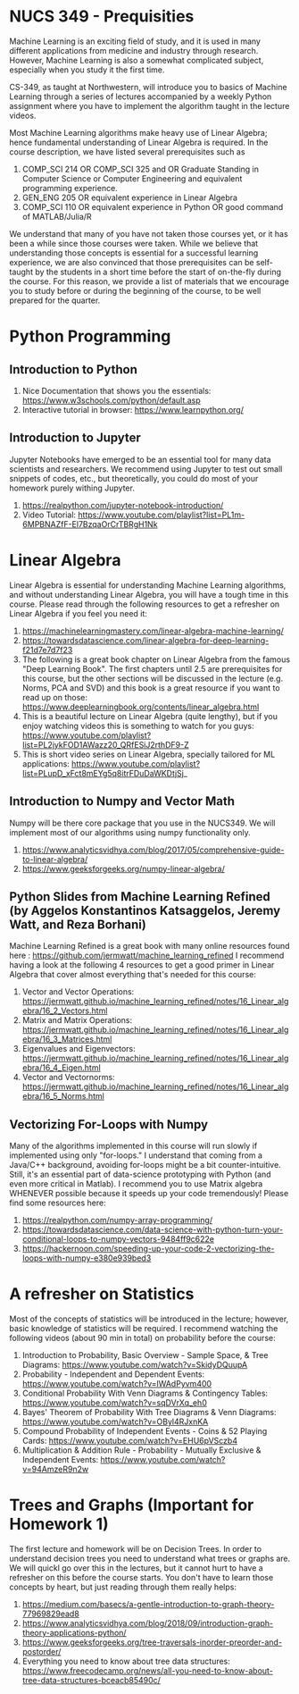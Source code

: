 # NUCS 349 - Prequisities

Machine Learning is an exciting field of study, and it is used in many different applications from medicine and industry through research. However, Machine Learning is also a somewhat complicated subject, especially when you study it the first time.

CS-349, as taught at Northwestern, will introduce you to basics of Machine Learning through a series of lectures accompanied by a weekly Python assignment where you have to implement the algorithm taught in the lecture videos.

Most Machine Learning algorithms make heavy use of Linear Algebra; hence fundamental understanding of Linear Algebra is required. In the course description, we have listed several prerequisites such as 
1.  COMP_SCI 214 OR COMP_SCI 325 and OR Graduate Standing in Computer Science or Computer Engineering and equivalent programming experience.
2.  GEN_ENG 205 OR equivalent experience in Linear Algebra
3.  COMP_SCI 110 OR equivalent experience in Python OR good command of MATLAB/Julia/R

We understand that many of you have not taken those courses yet, or it has been a while since those courses were taken. While we believe that understanding those concepts is essential for a successful learning experience, we are also convinced that those prerequisites can be self-taught by the students in a short time before the start of on-the-fly during the course. For this reason, we provide a list of materials that we encourage you to study before or during the beginning of the course, to be well prepared for the quarter. 

# Python Programming
## Introduction to Python
1. Nice Documentation that shows you the essentials: https://www.w3schools.com/python/default.asp
2. Interactive tutorial in browser:  https://www.learnpython.org/
## Introduction to Jupyter
Jupyter Notebooks have emerged to be an essential tool for many data scientists and researchers. We recommend using Jupyter to test out small snippets of codes, etc., but theoretically, you could do most of your homework purely withing Jupyter. 
1. https://realpython.com/jupyter-notebook-introduction/
2. Video Tutorial: https://www.youtube.com/playlist?list=PL1m-6MPBNAZfF-El7BzqaOrCrTBRgH1Nk
# Linear Algebra
Linear Algebra is essential for understanding Machine Learning algorithms, and without understanding Linear Algebra, you will have a tough time in this course. Please read through the following resources to get a refresher on Linear Algebra if you feel you need it:
1. https://machinelearningmastery.com/linear-algebra-machine-learning/
2. https://towardsdatascience.com/linear-algebra-for-deep-learning-f21d7e7d7f23
3. The following is a great book chapter on Linear Algebra from the famous "Deep Learning Book". The first chapters until 2.5 are prerequisites for this course, but the other sections will be discussed in the lecture (e.g. Norms, PCA and SVD) and this book is a great resource if you want to read up on those: https://www.deeplearningbook.org/contents/linear_algebra.html
4. This is a beautiful lecture on Linear Algebra (quite lengthy), but if you enjoy watching videos this is something to watch for you guys: https://www.youtube.com/playlist?list=PL2jykFOD1AWazz20_QRfESiJ2rthDF9-Z
5. This is short video series on Linear Algebra, specially tailored for ML applications: https://www.youtube.com/playlist?list=PLupD_xFct8mEYg5q8itrFDuDaWKDtjSj_


## Introduction to Numpy and Vector Math
Numpy will be there core package that you use in the NUCS349. We will implement most of our algorithms using numpy functionality only. 
1. https://www.analyticsvidhya.com/blog/2017/05/comprehensive-guide-to-linear-algebra/
2. https://www.geeksforgeeks.org/numpy-linear-algebra/

## Python Slides from Machine Learning Refined (by Aggelos Konstantinos Katsaggelos, Jeremy Watt, and Reza Borhani)
Machine Learning Refined is a great book with many online resources found here : https://github.com/jermwatt/machine_learning_refined
I recommend having a look at the following 4 resources to get a good primer in Linear Algebra that cover almost everything that's needed for this course:
1. Vector and Vector Operations: https://jermwatt.github.io/machine_learning_refined/notes/16_Linear_algebra/16_2_Vectors.html
2. Matrix and Matrix Operations: https://jermwatt.github.io/machine_learning_refined/notes/16_Linear_algebra/16_3_Matrices.html
3. Eigenvalues and Eigenvectors: https://jermwatt.github.io/machine_learning_refined/notes/16_Linear_algebra/16_4_Eigen.html
4. Vector and Vectornorms: https://jermwatt.github.io/machine_learning_refined/notes/16_Linear_algebra/16_5_Norms.html

## Vectorizing For-Loops with Numpy
Many of the algorithms implemented in this course will run slowly if implemented using only "for-loops." I understand that coming from a Java/C++ background, avoiding for-loops might be a bit counter-intuitive. Still, it's an essential part of data-science prototyping with Python (and even more critical in Matlab). I recommend you to use Matrix algebra WHENEVER possible because it speeds up your code tremendously! Please find some resources here:
1. https://realpython.com/numpy-array-programming/
2. https://towardsdatascience.com/data-science-with-python-turn-your-conditional-loops-to-numpy-vectors-9484ff9c622e
3. https://hackernoon.com/speeding-up-your-code-2-vectorizing-the-loops-with-numpy-e380e939bed3

# A refresher on Statistics
Most of the concepts of statistics will be introduced in the lecture; however, basic knowledge of statistics will be required. I recommend watching the following videos (about 90 min in total) on probability before the course:
1. Introduction to Probability, Basic Overview - Sample Space, & Tree Diagrams: https://www.youtube.com/watch?v=SkidyDQuupA
2. Probability - Independent and Dependent Events: https://www.youtube.com/watch?v=lWAdPyvm400
3. Conditional Probability With Venn Diagrams & Contingency Tables: https://www.youtube.com/watch?v=sqDVrXq_eh0
4. Bayes' Theorem of Probability With Tree Diagrams & Venn Diagrams: https://www.youtube.com/watch?v=OByl4RJxnKA
5. Compound Probability of Independent Events - Coins & 52 Playing Cards: https://www.youtube.com/watch?v=EHU6pVSczb4
6. Multiplication & Addition Rule - Probability - Mutually Exclusive & Independent Events: https://www.youtube.com/watch?v=94AmzeR9n2w

# Trees and Graphs (Important for Homework 1)
The first lecture and homework will be on Decision Trees. In order to understand decision trees you need to understand what trees or graphs are. We will quickl go over this in the lectures, but it cannot hurt to have a refresher on this before the course starts. You don't have to learn those concepts by heart, but just reading through them really helps:
1. https://medium.com/basecs/a-gentle-introduction-to-graph-theory-77969829ead8
2. https://www.analyticsvidhya.com/blog/2018/09/introduction-graph-theory-applications-python/
3. https://www.geeksforgeeks.org/tree-traversals-inorder-preorder-and-postorder/
4. Everything you need to know about tree data structures: https://www.freecodecamp.org/news/all-you-need-to-know-about-tree-data-structures-bceacb85490c/
